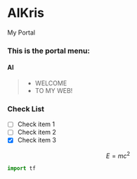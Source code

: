 # AIKris
My Portal

### This is the portal menu:
#### AI


> * WELCOME
> * TO MY WEB!

### Check List
- [ ] Check item 1
- [ ] Check item 2
- [x] Check item 3

$$ E=mc^2 $$
```python
import tf 
```
